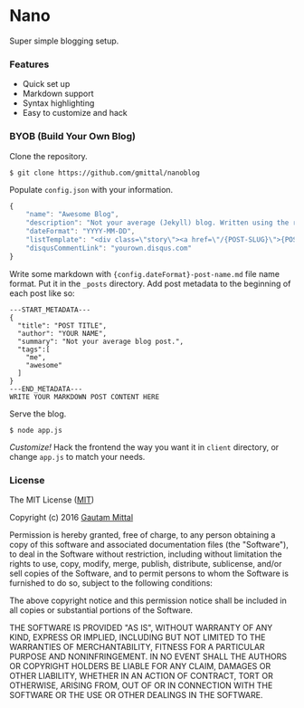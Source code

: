 # Nano
Super simple blogging setup.

### Features
- Quick set up
- Markdown support
- Syntax highlighting
- Easy to customize and hack

### BYOB (Build Your Own Blog)
Clone the repository.
```shell
$ git clone https://github.com/gmittal/nanoblog
```

Populate ```config.json``` with your information.
```javascript
{
    "name": "Awesome Blog",
    "description": "Not your average (Jekyll) blog. Written using the real dev language.",
    "dateFormat": "YYYY-MM-DD",
    "listTemplate": "<div class=\"story\"><a href=\"/{POST-SLUG}\">{POST-TITLE}</a><span class=\"date\">{POST-TIME}. {POST-DESCRIPTION}</span></div>",
    "disqusCommentLink": "yourown.disqus.com"
}
```

Write some markdown with ```{config.dateFormat}-post-name.md``` file name format. Put it in the ```_posts``` directory. Add post metadata to the beginning of each post like so:
```
---START_METADATA---
{
  "title": "POST TITLE",
  "author": "YOUR NAME",
  "summary": "Not your average blog post.",
  "tags":[
    "me",
    "awesome"
  ]
}
---END_METADATA---
WRITE YOUR MARKDOWN POST CONTENT HERE
```

Serve the blog.
```
$ node app.js
```

_Customize!_ Hack the frontend the way you want it in ```client``` directory, or change ```app.js``` to match your needs.

### License
The MIT License ([MIT](https://tldrlegal.com/license/mit-license))

Copyright (c) 2016 [Gautam Mittal](http://git.io/gautam)

Permission is hereby granted, free of charge, to any person obtaining a copy of this software and associated documentation files (the "Software"), to deal in the Software without restriction, including without limitation the rights to use, copy, modify, merge, publish, distribute, sublicense, and/or sell copies of the Software, and to permit persons to whom the Software is furnished to do so, subject to the following conditions:

The above copyright notice and this permission notice shall be included in all copies or substantial portions of the Software.

THE SOFTWARE IS PROVIDED "AS IS", WITHOUT WARRANTY OF ANY KIND, EXPRESS OR IMPLIED, INCLUDING BUT NOT LIMITED TO THE WARRANTIES OF MERCHANTABILITY, FITNESS FOR A PARTICULAR PURPOSE AND NONINFRINGEMENT. IN NO EVENT SHALL THE AUTHORS OR COPYRIGHT HOLDERS BE LIABLE FOR ANY CLAIM, DAMAGES OR OTHER LIABILITY, WHETHER IN AN ACTION OF CONTRACT, TORT OR OTHERWISE, ARISING FROM, OUT OF OR IN CONNECTION WITH THE SOFTWARE OR THE USE OR OTHER DEALINGS IN THE SOFTWARE.
